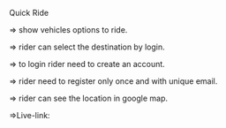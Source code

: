 Quick Ride

=> show vehicles options to ride.

=> rider can select the destination by login.

=> to login rider need to create an account.

=> rider need to register only once and with unique email.

=> rider can see the location in google map.

=>Live-link: 